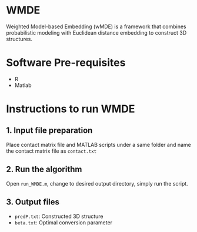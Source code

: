 # WMDE
Weighted Model-based Embedding (wMDE) is a framework that combines probabilistic modeling with Euclidean distance embedding to construct 3D structures.

# Software Pre-requisites
- R
- Matlab

# Instructions to run WMDE

## 1. Input file preparation
Place contact matrix file and MATLAB scripts under a same folder and name the contact matrix file as `contact.txt`

## 2. Run the algorithm
Open `run_WMDE.m`, change to desired output directory, simply run the script.

## 3. Output files
- `predP.txt`: Constructed 3D structure
- `beta.txt`: Optimal conversion parameter
